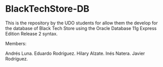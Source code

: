 # BlackTechStore-DB
This is the repository by the UDO students for allow them the develop for the database of Black Tech Store using the Oracle Database 11g Express Edition Release 2 syntax.

Members:

Andrés Luna.
Eduardo Rodríguez.
Hilary Alzate.
Inés Natera.
Javier Rodríguez.